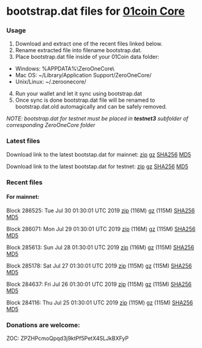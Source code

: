 # bootstrap.dat files for [01coin Core](https://01coin.io)

### Usage

1. Download and extract one of the recent files linked below.
2. Rename extracted file into filename bootstrap.dat.
3. Place bootstrap.dat file inside of your 01Coin data folder:
 - Windows: %APPDATA%\ZeroOneCore\
 - Mac OS: ~/Library/Application Support/ZeroOneCore/
 - Unix/Linux: ~/.zeroonecore/
4. Run your wallet and let it sync using bootstrap.dat
5. Once sync is done bootstrap.dat file will be renamed to bootstrap.dat.old automagically and can be safely removed.

_NOTE: bootstrap.dat for testnet must be placed in **testnet3** subfolder of corresponding ZeroOneCore folder_

### Latest files
Download link to the latest bootstap.dat for mainnet: [zip](https://files.01coin.io/mainnet/bootstrap.dat.zip) [gz](https://files.01coin.io/mainnet/bootstrap.dat.tar.gz) [SHA256](https://files.01coin.io/mainnet/sha256.txt) [MD5](https://files.01coin.io/mainnet/md5.txt)

Download link to the latest bootstap.dat for testnet: [zip](https://files.01coin.io/testnet/bootstrap.dat.zip) [gz](https://files.01coin.io/testnet/bootstrap.dat.tar.gz) [SHA256](https://files.01coin.io/testnet/sha256.txt) [MD5](https://files.01coin.io/testnet/md5.txt)

### Recent files

#### For mainnet:

Block 286525: Tue Jul 30 01:30:01 UTC 2019 [zip](https://files.01coin.io/mainnet/2019-07-30/bootstrap.dat.zip) (116M) [gz](https://files.01coin.io/mainnet/2019-07-30/bootstrap.dat.tar.gz) (115M) [SHA256](https://files.01coin.io/mainnet/2019-07-30/sha256.txt) [MD5](https://files.01coin.io/mainnet/2019-07-30/md5.txt)

Block 286071: Mon Jul 29 01:30:01 UTC 2019 [zip](https://files.01coin.io/mainnet/2019-07-29/bootstrap.dat.zip) (116M) [gz](https://files.01coin.io/mainnet/2019-07-29/bootstrap.dat.tar.gz) (115M) [SHA256](https://files.01coin.io/mainnet/2019-07-29/sha256.txt) [MD5](https://files.01coin.io/mainnet/2019-07-29/md5.txt)

Block 285613: Sun Jul 28 01:30:01 UTC 2019 [zip](https://files.01coin.io/mainnet/2019-07-28/bootstrap.dat.zip) (116M) [gz](https://files.01coin.io/mainnet/2019-07-28/bootstrap.dat.tar.gz) (115M) [SHA256](https://files.01coin.io/mainnet/2019-07-28/sha256.txt) [MD5](https://files.01coin.io/mainnet/2019-07-28/md5.txt)

Block 285178: Sat Jul 27 01:30:01 UTC 2019 [zip](https://files.01coin.io/mainnet/2019-07-27/bootstrap.dat.zip) (115M) [gz](https://files.01coin.io/mainnet/2019-07-27/bootstrap.dat.tar.gz) (115M) [SHA256](https://files.01coin.io/mainnet/2019-07-27/sha256.txt) [MD5](https://files.01coin.io/mainnet/2019-07-27/md5.txt)

Block 284637: Fri Jul 26 01:30:01 UTC 2019 [zip](https://files.01coin.io/mainnet/2019-07-26/bootstrap.dat.zip) (115M) [gz](https://files.01coin.io/mainnet/2019-07-26/bootstrap.dat.tar.gz) (115M) [SHA256](https://files.01coin.io/mainnet/2019-07-26/sha256.txt) [MD5](https://files.01coin.io/mainnet/2019-07-26/md5.txt)

Block 284116: Thu Jul 25 01:30:01 UTC 2019 [zip](https://files.01coin.io/mainnet/2019-07-25/bootstrap.dat.zip) (115M) [gz](https://files.01coin.io/mainnet/2019-07-25/bootstrap.dat.tar.gz) (115M) [SHA256](https://files.01coin.io/mainnet/2019-07-25/sha256.txt) [MD5](https://files.01coin.io/mainnet/2019-07-25/md5.txt)


### Donations are welcome:

ZOC: ZPZHPcmoQpqd3j9ktPf5PetX4SLJkBXFyP
